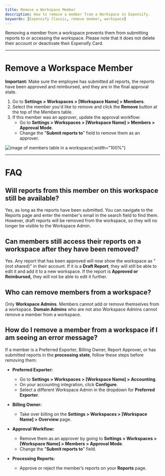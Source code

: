 ```yaml
---
title: Remove a Workspace Member
description: How to remove a member from a Workspace in Expensify.
keywords: [Expensify Classic, remove member, workspace]
---
```

<div id="expensify-classic" markdown="1">

Removing a member from a workspace prevents them from submitting reports to or accessing the workspace. Please note that it does not delete their account or deactivate their Expensify Card.

---

# Remove a Workspace Member

**Important:** Make sure the employee has submitted all reports, the reports have been approved and reimbursed, and they are in the final approval state.

1. Go to **Settings > Workspaces > [Workspace Name] > Members**.
2. Select the member you'd like to remove and click the **Remove** button at the top of the Members table.
3. If this member was an approver, update the approval workflow:
   - Go to **Settings > Workspaces > [Workspace Name] > Members > Approval Mode**.
   - Change the "**Submit reports to**" field to remove them as an approver.

![image of members table in a workspace]({{site.url}}/assets/images/UpdatedRemovingMembers1.png){:width="100%"}

---

# FAQ

## Will reports from this member on this workspace still be available?
Yes, as long as the reports have been submitted. You can navigate to the Reports page and enter the member's email in the search field to find them. However, draft reports will be removed from the workspace, so they will no longer be visible to the Workspace Admin.

## Can members still access their reports on a workspace after they have been removed?
Yes. Any report that has been approved will now show the workspace as "(not shared)" in their account. If it is a **Draft Report**, they will still be able to edit it and add it to a new workspace. If the report is **Approved or Reimbursed,** they will not be able to edit it further.

## Who can remove members from a workspace?
Only **Workspace Admins**. Members cannot add or remove themselves from a workspace. **Domain Admins** who are not also Workspace Admins cannot remove a member from a workspace.

## How do I remove a member from a workspace if I am seeing an error message?
If a member is a Preferred Exporter, Billing Owner, Report Approver, or has submitted reports in the **processing state**, follow these steps before removing them:

- **Preferred Exporter:**
  - Go to **Settings > Workspaces > [Workspace Name] > Accounting**.
  - On your accounting integration, click **Configure**.
  - Select a different Workspace Admin in the dropdown for **Preferred Exporter**.

- **Billing Owner:**
  - Take over billing on the **Settings > Workspaces > [Workspace Name] > Overview** page.

- **Approval Workflow:**
  - Remove them as an approver by going to **Settings > Workspaces > [Workspace Name] > Members > Approval Mode**.
  - Change the "**Submit reports to**" field.

- **Processing Reports:**
  - Approve or reject the member’s reports on your **Reports** page.

</div>
